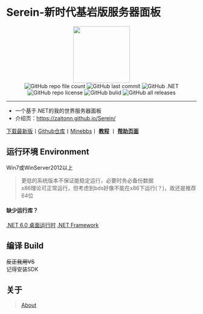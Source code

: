 # Serein-新时代基岩版服务器面板
<div style="text-align: center;">
<img src="https://zaitonn.github.io/Serein/Serein.png" style="image-rendering: pixelated;width:150px">
<br>
<img alt="GitHub repo file count" src="https://img.shields.io/github/languages/code-size/Zaitonn/Serein">
<img alt="GitHub last commit" src="https://img.shields.io/github/last-commit/Zaitonn/Serein">
<img alt="GitHub .NET" src="https://img.shields.io/badge/.NET-6.0-orange">
<img alt="GitHub repo license" src="https://img.shields.io/github/license/zaitonn/Serein?color=yellow">
<img alt="GitHub bulid" src="https://github.com/Zaitonn/Serein/actions/workflows/Build.yml/badge.svg">
<img alt="GitHub all releases" src="https://img.shields.io/github/downloads/Zaitonn/Serein/total">
</div>


---  
- 一个基于.NET的我的世界服务器面板  
- 介绍页：https://zaitonn.github.io/Serein/

[下载最新版](https://github.com/Zaitonn/Serein/releases/latest)丨[Github仓库](https://github.com/Zaitonn/Serein)丨[Minebbs](https://www.minebbs.com/resources/serein.4169/)丨 **[教程](docs/Tutorial.md)** 丨 __[帮助页面](docs/Help.md)__


  

## 运行环境 Environment
Win7或WinServer2012以上

> 更低的系统版本不保证能稳定运行，必要时务必备份数据  
> x86理论可正常运行，但考虑到bds好像不能在x86下运行(？)，故还是推荐64位

#### 缺少运行库？
[.NET 6.0 桌面运行时](https://dotnet.microsoft.com/download/dotnet/6.0/runtime/desktop/x64)
[.NET Framework](https://dotnet.microsoft.com/zh-cn/download/dotnet-framework/net472)
## 编译 Build
~~反正我用VS~~  
记得安装SDK

## 关于
> [About](https://zaitonn.github.io/Serein/About.html)
